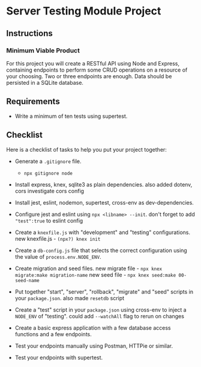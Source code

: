# Server Testing Module Project

## Instructions

### Minimum Viable Product

For this project you will create a RESTful API using Node and Express, containing endpoints to perform some CRUD operations on a resource of your choosing. Two or three endpoints are enough. Data should be persisted in a SQLite database.

## Requirements

- Write a minimum of ten tests using supertest.

## Checklist

Here is a checklist of tasks to help you put your project together:

- Generate a `.gitignore` file. 
    - `npx gitignore node`

- Install express, knex, sqlite3 as plain dependencies. 
    also added dotenv, cors
        investigate cors config

- Install jest, eslint, nodemon, supertest, cross-env as dev-dependencies.

- Configure jest and eslint using `npx <libname> --init`.
    don't forget to add `"test":true` to eslint config

- Create a `knexfile.js` with "development" and "testing" configurations.
    new knexfile.js - `(npx?) knex init`

- Create a `db-config.js` file that selects the correct configuration using the value of `process.env.NODE_ENV`.

- Create migration and seed files.
    new migrate file - `npx knex migrate:make migration-name`
    new seed file - `npx knex seed:make 00-seed-name` 

- Put together "start", "server", "rollback", "migrate" and "seed" scripts in your `package.json`.
    also made `resetdb` script

- Create a "test" script in your `package.json` using cross-env to inject a `NODE_ENV` of "testing".
    could add `--watchAll` flag to rerun on changes

- Create a basic express application with a few database access functions and a few endpoints.

- Test your endpoints manually using Postman, HTTPie or similar.
- Test your endpoints with supertest.

